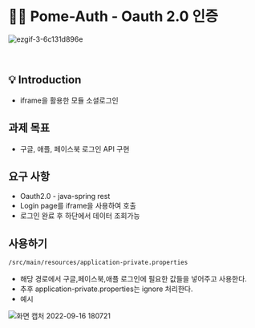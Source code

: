 # 🙋‍♂️ Pome-Auth - Oauth 2.0 인증

![ezgif-3-6c131d896e](https://user-images.githubusercontent.com/58019931/190844382-5337238c-2a6c-47d0-a5cc-7a74d2f6b3b5.gif)

<br>

## 💡 Introduction
- iframe을 활용한 모듈 소셜로그인

## 과제 목표

- 구글, 애플, 페이스북 로그인 API 구현

## 요구 사항

- Oauth2.0 - java-spring rest
- Login page를 iframe을 사용하여 호출
- 로그인 완료 후 하단에서 데이터 조회가능

## 사용하기

```bash
/src/main/resources/application-private.properties
```
- 해당 경로에서 구글,페이스북,애플 로그인에 필요한 값들을 넣어주고 사용한다.
- 추후 application-private.properties는 ignore 처리한다.
- 예시

![화면 캡처 2022-09-16 180721](https://user-images.githubusercontent.com/58019931/190601557-3e651a9d-599c-43f6-b128-8d38f53a0f60.png)

